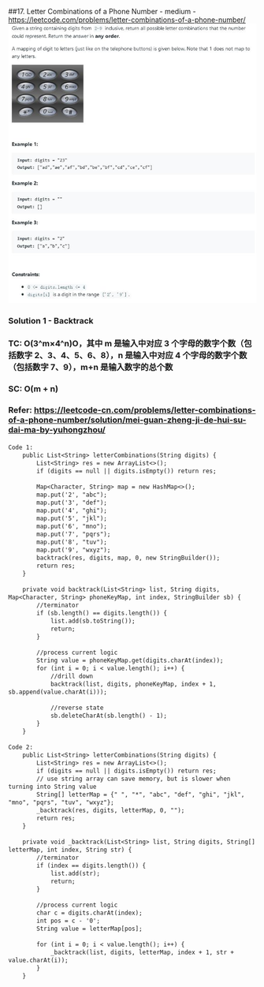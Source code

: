 ##17. Letter Combinations of a Phone Number - medium - https://leetcode.com/problems/letter-combinations-of-a-phone-number/
![Image of letter_combination](imgs/letter_combination.jpg) 

### Solution 1 - Backtrack
### TC: O(3^m×4^n)O，其中 m 是输入中对应 3 个字母的数字个数（包括数字 2、3、4、5、6、8），n 是输入中对应 4 个字母的数字个数（包括数字 7、9），m+n 是输入数字的总个数
### SC: O(m + n)
### Refer: https://leetcode-cn.com/problems/letter-combinations-of-a-phone-number/solution/mei-guan-zheng-ji-de-hui-su-dai-ma-by-yuhongzhou/
```
Code 1:
    public List<String> letterCombinations(String digits) {
        List<String> res = new ArrayList<>();
        if (digits == null || digits.isEmpty()) return res;

        Map<Character, String> map = new HashMap<>();
        map.put('2', "abc");
        map.put('3', "def");
        map.put('4', "ghi");
        map.put('5', "jkl");
        map.put('6', "mno");
        map.put('7', "pqrs");
        map.put('8', "tuv");
        map.put('9', "wxyz");
        backtrack(res, digits, map, 0, new StringBuilder());
        return res;
    }

    private void backtrack(List<String> list, String digits, Map<Character, String> phoneKeyMap, int index, StringBuilder sb) {
        //terminator
        if (sb.length() == digits.length()) {
            list.add(sb.toString());
            return;
        }

        //process current logic
        String value = phoneKeyMap.get(digits.charAt(index));
        for (int i = 0; i < value.length(); i++) {
            //drill down
            backtrack(list, digits, phoneKeyMap, index + 1, sb.append(value.charAt(i)));

            //reverse state
            sb.deleteCharAt(sb.length() - 1);
        }
    }

Code 2:
    public List<String> letterCombinations(String digits) {
        List<String> res = new ArrayList<>();
        if (digits == null || digits.isEmpty()) return res;
        // use string array can save memory, but is slower when turning into String value
        String[] letterMap = {" ", "*", "abc", "def", "ghi", "jkl", "mno", "pqrs", "tuv", "wxyz"};
        _backtrack(res, digits, letterMap, 0, "");
        return res;
    }

    private void _backtrack(List<String> list, String digits, String[] letterMap, int index, String str) {
        //terminator
        if (index == digits.length()) {
            list.add(str);
            return;
        }

        //process current logic
        char c = digits.charAt(index);
        int pos = c - '0';
        String value = letterMap[pos];

        for (int i = 0; i < value.length(); i++) {
            _backtrack(list, digits, letterMap, index + 1, str + value.charAt(i));
        }
    }
```